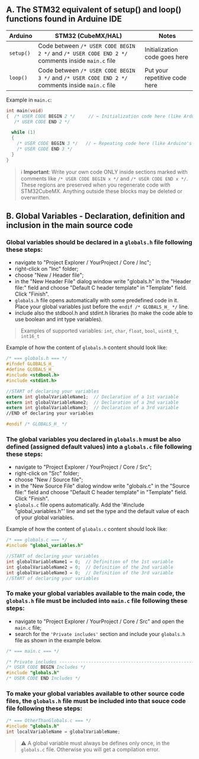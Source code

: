 ## A. The STM32 equivalent of setup() and loop() functions found in Arduine IDE

| Arduino   | STM32 (CubeMX/HAL)                                                                               | Notes                         |
| --------- | ------------------------------------------------------------------------------------------------ | ----------------------------- |
| `setup()` | Code between `/* USER CODE BEGIN 2 */` and `/* USER CODE END 2 */` comments inside `main.c` file | Initialization code goes here |
| `loop()`  | Code between `/* USER CODE BEGIN 3 */` and `/* USER CODE END 2 */` comments inside `main.c` file | Put your repetitive code here |

Example in `main.c`:
```c
int main(void)
{  /* USER CODE BEGIN 2 */     // ← Initialization code here (like Arduino's setup())
   /* USER CODE END 2 */

  while (1)
  {
    /* USER CODE BEGIN 3 */   // ← Repeating code here (like Arduino's loop())
    /* USER CODE END 3 */
  }
}
```
> ℹ️ **Important**: Write your own code ONLY inside sections marked with comments like `/* USER CODE BEGIN x */` and `/* USER CODE END x */`.
These regions are preserved when you regenerate code with STM32CubeMX.
Anything outside these blocks may be deleted or overwritten.





## B. Global Variables - Declaration, definition and inclusion in the main source code

### Global variables should be declared in a `globals.h` file following these steps:
- navigate to "Project Explorer / YourProject / Core / Inc";
- right-click on "Inc" folder;
- choose "New / Header file";
- in the "New Header File" dialog window write "globals.h" in the "Header file:" field and choose "Default C header template" in "Template" field. Click "Finish".
- `globals.h` file opens automatically with some predefined code in it. Place your global variables just before the `endif /* GLOBALS_H_ */` line.
- include also the stdbool.h and stdint.h libraries (to make the code able to use boolean and int type variables).

> Examples of supported variables: `int`, `char`, `float`, `bool`, `uint8_t`, `int16_t`

Example of how the content of `globals.h` content should look like:
```c
/* === globals.h === */
#ifndef GLOBALS_H_
#define GLOBALS_H_
#include <stdbool.h>
#include <stdint.h>

//START of declaring your variables
extern int globalVariableName1;  // Declaration of a 1st variable
extern int globalVariableName2;  // Declaration of a 2nd variable
extern int globalVariableName3;  // Declaration of a 3rd variable
//END of declaring your variables

#endif /* GLOBALS_H_ */
```
### The global variables you declared in `globals.h` must be also defined (assigned default values) into a `globals.c` file following these steps:
- navigate to "Project Explorer / YourProject / Core / Src";
- right-click on "Src" folder;
- choose "New / Source file";
- in the "New Source File" dialog window write "globals.c" in the "Source file:" field and choose "Default C header template" in "Template" field. Click "Finish".
- `globals.c` file opens automatically. Add the '#include "global_variables.h"' line and set the type and the default value of each of your global variables.

Example of how the content of `globals.c` content should look like:
```c
/* === globals.c === */
#include "global_variables.h"

//START of declaring your variables
int globalVariableName1 = 0;  // Definition of the 1st variable
int globalVariableName2 = 0;  // Definition of the 2nd variable
int globalVariableName3 = 0;  // Definition of the 3rd variable
//START of declaring your variables
```


### To make your global variables available to the main code, the `globals.h` file must be included into `main.c` file following these steps:
- navigate to "Project Explorer / YourProject / Core / Src" and open the `main.c` file;
- search for the `'Private includes'` section and include your `globals.h` file as shown in the example below.
```c
/* === main.c === */

/* Private includes ----------------------------------------------------------*/
/* USER CODE BEGIN Includes */
#include "globals.h"
/* USER CODE END Includes */
```


### To make your global variables available to other source code files, the `globals.h` file must be included into that souce code file following these steps:
```c
/* === OtherThanGlobals.c === */
#include "globals.h"
int localVariableName = globalVariableName;
```

> ⚠️ A global variable must always be defines only once, in the `globals.c` file. Otherwise you will get a compilation error.



